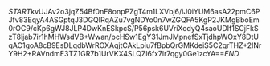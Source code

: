 $START$kvUJAv2o3jqZ54Bf0nF8onpPZgT4m1LXVbj6/iJ0iYUM6asA22pmC6PJfv83EqyA4ASGptqJ3DGQIRqAZu7vgNDYo0n7wZGQFA5KgP2JKMgBboEm0rOC9/cKp6gWJ8JLP4DwKnESkpcS/P56psk6UVriXodyQ4saoUDIf1SCjFkSzT8ljab7ir1hMHWsdVB+Wwan/pcHSw1EgY31JmJMpnefSxTjdhpWOxY8DtUqAC1goA8cB9EsDLqdbWrROXAqjtCAkLpiu7fBpbQrGMKdeiS5C2qrTHZ+2INrY9H2+RAVndmE3TZ1GR7b1UrVKX4SLQZl6fx7lr7qgy0Ge1zcYA==$END$